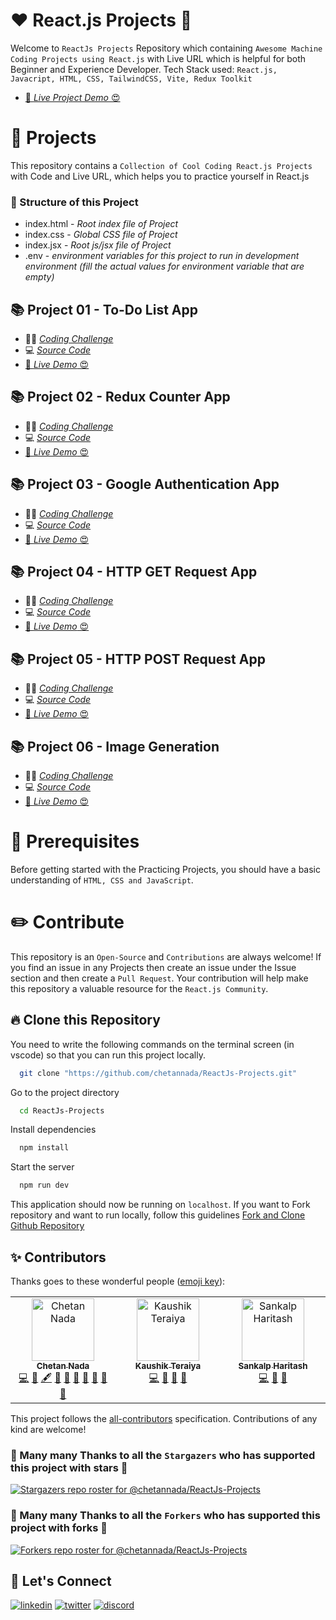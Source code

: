 # ❤️ React.js Projects 🚀

Welcome to `ReactJs Projects` Repository which containing `Awesome Machine Coding Projects using React.js` with Live URL which is helpful for both Beginner and Experience Developer. Tech Stack used: `React.js, Javacript, HTML, CSS, TailwindCSS, Vite, Redux Toolkit`

- [🚀 _Live Project Demo_ 😍](https://reactjs-projects-app.netlify.app/)

# 🌻 Projects

This repository contains a `Collection of Cool Coding React.js Projects` with Code and Live URL, which helps you to practice yourself in React.js

### 🌱 Structure of this Project

- index.html - _Root index file of Project_
- index.css - _Global CSS file of Project_
- index.jsx - _Root js/jsx file of Project_
- .env - _environment variables for this project to run in development environment (fill the actual values for environment variable that are empty)_

## 📚 Project 01 - To-Do List App

- 👨‍💻 [_Coding Challenge_](./src/Projects/ToDo-List/CodingChallenge.md)
- 💻 [_Source Code_](./src/Projects/ToDo-List/)
- [🚀 _Live Demo_ 😍](https://reactjs-projects-app.netlify.app/todo-list)

## 📚 Project 02 - Redux Counter App

- 👨‍💻 [_Coding Challenge_](./src/Projects/Redux-Counter/CodingChallenge.md)
- 💻 [_Source Code_](./src/Projects/Redux-Counter/)
- [🚀 _Live Demo_ 😍](https://reactjs-projects-app.netlify.app/redux-counter)

## 📚 Project 03 - Google Authentication App

- 👨‍💻 [_Coding Challenge_](./src/Projects/Google-Auth/CodingChallenge.md)
- 💻 [_Source Code_](./src/Projects/Google-Auth/)
- [🚀 _Live Demo_ 😍](https://reactjs-projects-app.netlify.app/google-auth)

## 📚 Project 04 - HTTP GET Request App

- 👨‍💻 [_Coding Challenge_](./src/Projects/Http-Get-Request/CodingChallenge.md)
- 💻 [_Source Code_](./src/Projects/Http-Get-Request/)
- [🚀 _Live Demo_ 😍](https://reactjs-projects-app.netlify.app/http-get-request)

## 📚 Project 05 - HTTP POST Request App

- 👨‍💻 [_Coding Challenge_](./src/Projects/Http-Post-Request/CodingChallenge.md)
- 💻 [_Source Code_](./src/Projects/Http-Post-Request/)
- [🚀 _Live Demo_ 😍](https://reactjs-projects-app.netlify.app/http-post-request)

## 📚 Project 06 - Image Generation

- 👨‍💻 [_Coding Challenge_](./src/Projects/React-Image-Generation/CodingChallenge.md)
- 💻 [_Source Code_](./src/Projects/React-Image-Generation/)
- [🚀 _Live Demo_ 😍](https://reactjs-projects-app.netlify.app/image-generation)

# 🎻 Prerequisites

Before getting started with the Practicing Projects, you should have a basic understanding of `HTML, CSS and JavaScript`.

# ✏️ Contribute

This repository is an `Open-Source` and `Contributions` are always welcome! If you find an issue in any Projects then create an issue under the Issue section and then create a `Pull Request`. Your contribution will help make this repository a valuable resource for the `React.js Community`.

## 🔥 Clone this Repository

You need to write the following commands on the terminal screen (in vscode) so that you can run this project locally.

```bash
  git clone "https://github.com/chetannada/ReactJs-Projects.git"
```

Go to the project directory

```bash
  cd ReactJs-Projects
```

Install dependencies

```bash
  npm install
```

Start the server

```bash
  npm run dev
```

This application should now be running on `localhost`. If you want to Fork repository and want to run locally, follow this guidelines [Fork and Clone Github Repository](https://docs.github.com/en/get-started/quickstart/fork-a-repo)

## ✨ Contributors

Thanks goes to these wonderful people ([emoji key](https://allcontributors.org/docs/en/emoji-key)):

<!-- ALL-CONTRIBUTORS-LIST:START - Do not remove or modify this section -->
<!-- prettier-ignore-start -->
<!-- markdownlint-disable -->
<table>
  <tbody>
    <tr>
      <td align="center" valign="top" width="14.28%"><a href="https://github.com/chetannada"><img src="https://avatars.githubusercontent.com/u/83969719?v=4?s=100" width="100px;" alt="Chetan Nada"/><br /><sub><b>Chetan Nada</b></sub></a><br /><a href="https://github.com/chetannada/ReactJs-Projects/commits?author=chetannada" title="Code">💻</a> <a href="#data-chetannada" title="Data">🔣</a> <a href="#content-chetannada" title="Content">🖋</a> <a href="#design-chetannada" title="Design">🎨</a> <a href="https://github.com/chetannada/ReactJs-Projects/commits?author=chetannada" title="Documentation">📖</a> <a href="https://github.com/chetannada/ReactJs-Projects/pulls?q=is%3Apr+reviewed-by%3Achetannada" title="Reviewed Pull Requests">👀</a> <a href="https://github.com/chetannada/ReactJs-Projects/issues?q=author%3Achetannada" title="Bug reports">🐛</a> <a href="#ideas-chetannada" title="Ideas, Planning, & Feedback">🤔</a> <a href="#maintenance-chetannada" title="Maintenance">🚧</a> <a href="#research-chetannada" title="Research">🔬</a></td>
      <td align="center" valign="top" width="14.28%"><a href="https://github.com/kdteraiya"><img src="https://avatars.githubusercontent.com/u/113781417?v=4?s=100" width="100px;" alt="Kaushik Teraiya"/><br /><sub><b>Kaushik Teraiya</b></sub></a><br /><a href="https://github.com/chetannada/ReactJs-Projects/commits?author=kdteraiya" title="Code">💻</a> <a href="#research-kdteraiya" title="Research">🔬</a> <a href="#data-kdteraiya" title="Data">🔣</a> <a href="https://github.com/chetannada/ReactJs-Projects/pulls?q=is%3Apr+reviewed-by%3Akdteraiya" title="Reviewed Pull Requests">👀</a></td>
      <td align="center" valign="top" width="14.28%"><a href="https://github.com/SankalpHaritash21"><img src="https://avatars.githubusercontent.com/u/110713125?v=4?s=100" width="100px;" alt="Sankalp Haritash"/><br /><sub><b>Sankalp Haritash</b></sub></a><br /><a href="https://github.com/chetannada/ReactJs-Projects/commits?author=SankalpHaritash21" title="Code">💻</a> <a href="#research-SankalpHaritash21" title="Research">🔬</a> <a href="#data-SankalpHaritash21" title="Data">🔣</a></td>
    </tr>
  </tbody>
</table>

<!-- markdownlint-restore -->
<!-- prettier-ignore-end -->

<!-- ALL-CONTRIBUTORS-LIST:END -->

This project follows the [all-contributors](https://github.com/all-contributors/all-contributors) specification. Contributions of any kind are welcome!

### 💖 Many many Thanks to all the `Stargazers` who has supported this project with stars 🌟

[![Stargazers repo roster for @chetannada/ReactJs-Projects](https://reporoster.com/stars/chetannada/ReactJs-Projects)](https://github.com/chetannada/ReactJs-Projects/stargazers)

### 💖 Many many Thanks to all the `Forkers` who has supported this project with forks 🍴

[![Forkers repo roster for @chetannada/ReactJs-Projects](https://reporoster.com/forks/chetannada/ReactJs-Projects)](https://github.com/chetannada/ReactJs-Projects/network/members)

## 🔗 Let's Connect

[![linkedin](https://img.shields.io/badge/LinkedIn-0077B5?style=for-the-badge&logo=linkedin&logoColor=white)](https://www.linkedin.com/in/chetannada/)
[![twitter](https://img.shields.io/badge/Twitter-1DA1F2?style=for-the-badge&logo=twitter&logoColor=white)](https://twitter.com/chetannada)
[![discord](https://img.shields.io/badge/Discord-5865F2?style=for-the-badge&logo=discord&logoColor=white)](https://discordapp.com/users/916005177838956555)
